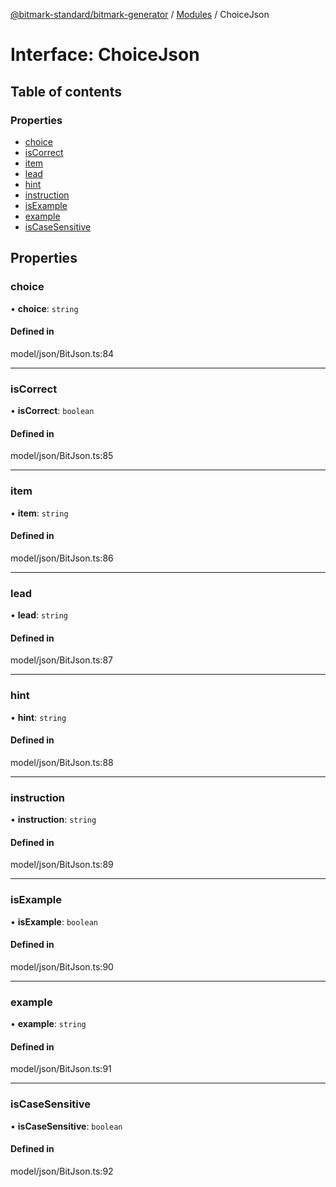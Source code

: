 [@bitmark-standard/bitmark-generator](../API.md) / [Modules](../modules.md) / ChoiceJson

# Interface: ChoiceJson

## Table of contents

### Properties

- [choice](ChoiceJson.md#choice)
- [isCorrect](ChoiceJson.md#isCorrect)
- [item](ChoiceJson.md#item)
- [lead](ChoiceJson.md#lead)
- [hint](ChoiceJson.md#hint)
- [instruction](ChoiceJson.md#instruction)
- [isExample](ChoiceJson.md#isExample)
- [example](ChoiceJson.md#example)
- [isCaseSensitive](ChoiceJson.md#isCaseSensitive)

## Properties

### choice

• **choice**: `string`

#### Defined in

model/json/BitJson.ts:84

___

### isCorrect

• **isCorrect**: `boolean`

#### Defined in

model/json/BitJson.ts:85

___

### item

• **item**: `string`

#### Defined in

model/json/BitJson.ts:86

___

### lead

• **lead**: `string`

#### Defined in

model/json/BitJson.ts:87

___

### hint

• **hint**: `string`

#### Defined in

model/json/BitJson.ts:88

___

### instruction

• **instruction**: `string`

#### Defined in

model/json/BitJson.ts:89

___

### isExample

• **isExample**: `boolean`

#### Defined in

model/json/BitJson.ts:90

___

### example

• **example**: `string`

#### Defined in

model/json/BitJson.ts:91

___

### isCaseSensitive

• **isCaseSensitive**: `boolean`

#### Defined in

model/json/BitJson.ts:92
